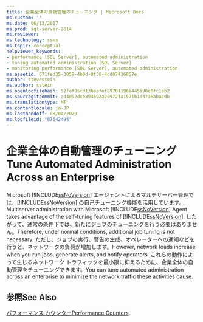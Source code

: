 ```yaml
---
title: 企業全体の自動管理のチューニング | Microsoft Docs
ms.custom: ''
ms.date: 06/13/2017
ms.prod: sql-server-2014
ms.reviewer: ''
ms.technology: ssms
ms.topic: conceptual
helpviewer_keywords:
- performance [SQL Server], automated administration
- tuning automated administration [SQL Server]
- monitoring performance [SQL Server], automated administration
ms.assetid: 671fed35-3859-4b0d-8f38-4dd07436857e
author: stevestein
ms.author: sstein
ms.openlocfilehash: 52fef95cd13beafef89701196a445a90e6fc1eb2
ms.sourcegitcommit: ad4d92dce894592a259721a1571b1d8736abacdb
ms.translationtype: MT
ms.contentlocale: ja-JP
ms.lasthandoff: 08/04/2020
ms.locfileid: "87642494"
---
```

# <a name="tune-automated-administration-across-an-enterprise"></a><span data-ttu-id="808a3-102">企業全体の自動管理のチューニング</span><span class="sxs-lookup"><span data-stu-id="808a3-102">Tune Automated Administration Across an Enterprise</span></span>
  <span data-ttu-id="808a3-103">Microsoft [!INCLUDE[ssNoVersion](../../includes/ssnoversion-md.md)] エージェントによるマルチサーバー管理では、[!INCLUDE[ssNoVersion](../../includes/ssnoversion-md.md)] の自己チューニング機能を活用しています。</span><span class="sxs-lookup"><span data-stu-id="808a3-103">Multiserver administration with Microsoft [!INCLUDE[ssNoVersion](../../includes/ssnoversion-md.md)] Agent takes advantage of the self-tuning features of [!INCLUDE[ssNoVersion](../../includes/ssnoversion-md.md)].</span></span> <span data-ttu-id="808a3-104">したがって、通常の条件下では、新たにジョブのチューニングを行う必要はありません。</span><span class="sxs-lookup"><span data-stu-id="808a3-104">Therefore, under normal conditions, additional job tuning is not necessary.</span></span> <span data-ttu-id="808a3-105">ただし、ジョブの実行、警告の生成、オペレーターへの通知などを行うと、ネットワークの負荷が増加します。</span><span class="sxs-lookup"><span data-stu-id="808a3-105">However, network loads increase when you run jobs, generate alerts, and notify operators.</span></span> <span data-ttu-id="808a3-106">これらの動作によって生じるネットワーク トラフィックを最小限に抑えるために、企業全体の自動管理をチューニングできます。</span><span class="sxs-lookup"><span data-stu-id="808a3-106">You can tune automated administration across an enterprise to minimize the network traffic these activities cause.</span></span>  
  
## <a name="see-also"></a><span data-ttu-id="808a3-107">参照</span><span class="sxs-lookup"><span data-stu-id="808a3-107">See Also</span></span>  
 [<span data-ttu-id="808a3-108">パフォーマンス カウンター</span><span class="sxs-lookup"><span data-stu-id="808a3-108">Performance Counters</span></span>](../../integration-services/performance/performance-counters.md)  
  
  
